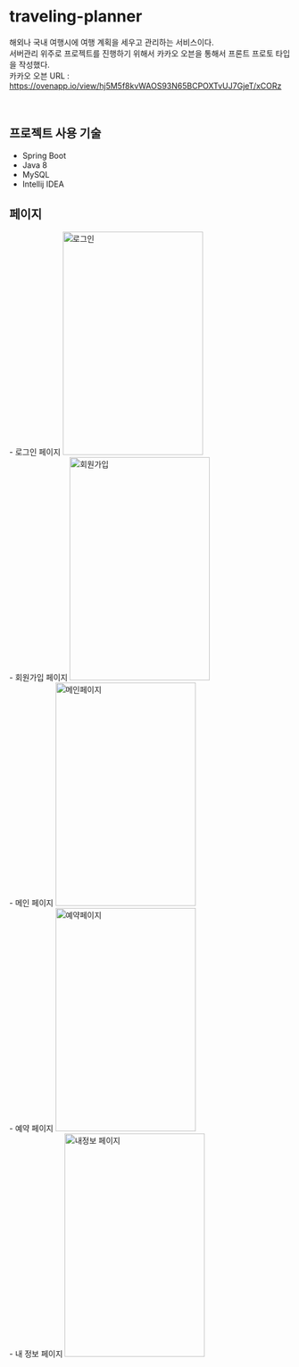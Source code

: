 <h1>traveling-planner</h1>

해외나 국내 여행시에 여행 계획을 세우고 관리하는 서비스이다.<br>
서버관리 위주로 프로젝트를 진행하기 위해서 카카오 오븐을 통해서 프론트 프로토 타입을 작성했다. <br>
카카오 오븐 URL : https://ovenapp.io/view/hj5M5f8kvWAOS93N65BCPOXTvUJ7GjeT/xCORz

<br>
<h2>프로젝트 사용 기술</h2>

- Spring Boot
- Java 8
- MySQL
- Intellij IDEA

<h2>페이지</h2>
<div style="display:inline-block">- 로그인 페이지
<img width="251" height="400" alt="로그인" src="https://user-images.githubusercontent.com/53288312/99758282-98654700-2b34-11eb-982b-7be405360116.PNG"></div>
<div style="display:inline-block">- 회원가입 페이지
<img width="251" height="400" alt="회원가입" src="https://user-images.githubusercontent.com/53288312/99758293-a0bd8200-2b34-11eb-9fe3-f8aa99e8c680.PNG"></div>
<div style="display:inline-block">- 메인 페이지
<img width="251" height="400" alt="메인페이지" src="https://user-images.githubusercontent.com/53288312/99758296-a1eeaf00-2b34-11eb-803a-9f8c7e37fe42.PNG"></div>
<div style="display:inline-block">- 예약 페이지
<img width="251" height="400" alt="예약페이지" src="https://user-images.githubusercontent.com/53288312/99758299-a4510900-2b34-11eb-9295-7a99885ecc18.PNG"></div>
<div style="display:inline-block">- 내 정보 페이지
<img width="251" height="400" alt="내정보 페이지" src="https://user-images.githubusercontent.com/53288312/99758301-a61acc80-2b34-11eb-99cb-46fe40e81e78.PNG"></div>
